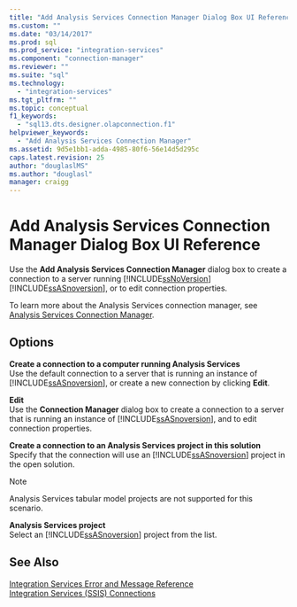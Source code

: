 ```yaml
---
title: "Add Analysis Services Connection Manager Dialog Box UI Reference | Microsoft Docs"
ms.custom: ""
ms.date: "03/14/2017"
ms.prod: sql
ms.prod_service: "integration-services"
ms.component: "connection-manager"
ms.reviewer: ""
ms.suite: "sql"
ms.technology: 
  - "integration-services"
ms.tgt_pltfrm: ""
ms.topic: conceptual
f1_keywords: 
  - "sql13.dts.designer.olapconnection.f1"
helpviewer_keywords: 
  - "Add Analysis Services Connection Manager"
ms.assetid: 9d5e1bb1-adda-4985-80f6-56e14d5d295c
caps.latest.revision: 25
author: "douglaslMS"
ms.author: "douglasl"
manager: craigg
---
```

# Add Analysis Services Connection Manager Dialog Box UI Reference
  Use the **Add Analysis Services Connection Manager** dialog box to create a connection to a server running [!INCLUDE[ssNoVersion](../../includes/ssnoversion-md.md)] [!INCLUDE[ssASnoversion](../../includes/ssasnoversion-md.md)], or to edit connection properties.  
  
 To learn more about the Analysis Services connection manager, see [Analysis Services Connection Manager](../../integration-services/connection-manager/analysis-services-connection-manager.md).  
  
## Options  
 **Create a connection to a computer running Analysis Services**  
 Use the default connection to a server that is running an instance of [!INCLUDE[ssASnoversion](../../includes/ssasnoversion-md.md)], or create a new connection by clicking **Edit**.  
  
 **Edit**  
 Use the **Connection Manager** dialog box to create a connection to a server that is running an instance of [!INCLUDE[ssASnoversion](../../includes/ssasnoversion-md.md)], and to edit connection properties.  
  
 **Create a connection to an Analysis Services project in this solution**  
 Specify that the connection will use an [!INCLUDE[ssASnoversion](../../includes/ssasnoversion-md.md)] project in the open solution.  
  
> [!NOTE]  
>  Analysis Services tabular model projects are not supported for this scenario.  
  
 **Analysis Services project**  
 Select an [!INCLUDE[ssASnoversion](../../includes/ssasnoversion-md.md)] project from the list.  
  
## See Also  
 [Integration Services Error and Message Reference](../../integration-services/integration-services-error-and-message-reference.md)   
 [Integration Services &#40;SSIS&#41; Connections](../../integration-services/connection-manager/integration-services-ssis-connections.md)  
  
  
